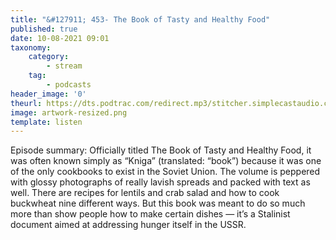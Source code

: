 ```yaml
---
title: "&#127911; 453- The Book of Tasty and Healthy Food"
published: true
date: 10-08-2021 09:01
taxonomy:
    category:
        - stream
    tag:
        - podcasts
header_image: '0'
theurl: https://dts.podtrac.com/redirect.mp3/stitcher.simplecastaudio.com/3bb687b0-04af-4257-90f1-39eef4e631b6/episodes/2f9fc6f8-bfb3-40d3-93eb-7fba092fad9d/audio/128/default.mp3?aid=rss_feed&awCollectionId=3bb687b0-04af-4257-90f1-39eef4e631b6&awEpisodeId=2f9fc6f8-bfb3-40d3-93eb-7fba092fad9d&feed=BqbsxVfO
image: artwork-resized.png
template: listen
--- 
```

Episode summary: Officially titled The Book of Tasty and Healthy Food, it was often known simply as “Kniga” (translated: “book”) because it was one of the only cookbooks to exist in the Soviet Union. The volume is peppered with glossy photographs of really lavish spreads and packed with text as well. There are recipes for lentils and crab salad and how to cook buckwheat nine different ways. But this book was meant to do so much more than show people how to make certain dishes — it’s a Stalinist document aimed at addressing hunger itself in the USSR.
